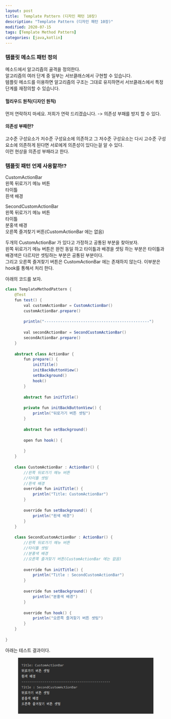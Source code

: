 ```yaml
---
layout: post
title:  Template Pattern (디자인 패턴 10장)
description: "Template Pattern (디자인 패턴 10장)"
modified: 2020-07-15
tags: [Template Method Pattern]
categories: [java,kotlin]
---
```


### 템플릿 메소드 패턴 정의
메소드에서 알고리즘의 골격을 정의한다.  
알고리즘의 여러 단계 중 일부는 서브클래스에서 구현할 수 있습니다.  
템플릿 메소드를 이용하면 알고리즘의 구조는 그대로 유지하면서 서브클래스에서 특정 단계를 재정의할 수 있습니다.  
  
#### 헐리우드 원칙(디자인 원칙)
먼저 연락하지 마세요. 저희가 연락 드리겠습니다.
-> 의존성 부패를 방지 할 수 있다.

#### 의존성 부패란?
고수준 구성요소가 저수준 구성요소에 의존하고 그 저수준 구성요소는 다시 고수준 구성요소에 의존하게 된다면 서로에게 의존성이 있다는걸 알 수 있다.  
이런 현상을 의존성 부패라고 한다.  

### 템플릿 패턴 언제 사용할까!?
CustomActionBar  
왼쪽 뒤로가기 메뉴 버튼  
타이틀  
흰색 배경  

SecondCustomActionBar  
왼쪽 뒤로가기 메뉴 버튼  
타이틀  
분홍색 배경  
오른쪽 즐겨찾기 버튼(CustomActionBar 에는 없음)  

두개의 CustomActionBar 가 있다고 가정하고 공통된 부분을 찾아보자.  
왼쪽 뒤로가기 메뉴 버튼은 완전 동일 하고 타이틀과 배경을 셋팅 하는 부분은 타이틀과 배경색은 다르지만 셋팅하는 부분은 공통된 부분이다.  
그리고 오른쪽 즐겨찾기 버튼은 CustomActionBar 에는 존재하지 않는다. 이부분은 hook를 통해서 처리 한다.  

아래의 코드를 보자.  

```java
class TemplateMethodPattern {
    @Test
    fun test() {
        val customActionBar = CustomActionBar()
        customActionBar.prepare()

        println("----------------------------------------------")

        val secondActionBar = SecondCustomActionBar()
        secondActionBar.prepare()
    }

    abstract class ActionBar {
        fun prepare() {
            initTitle()
            initBackButtonView()
            setBackground()
            hook()
        }

        abstract fun initTitle()

        private fun initBackButtonView() {
            println("뒤로가기 버튼 셋팅")
        }

        abstract fun setBackground()

        open fun hook() {

        }
    }

    class CustomActionBar : ActionBar() {
        //왼쪽 뒤로가기 메뉴 버튼
        //타이틀 셋팅
        //흰색 배경
        override fun initTitle() {
            println("Title: CustomActionBar")
        }

        override fun setBackground() {
            println("흰색 배경")
        }
    }

    class SecondCustomActionBar : ActionBar() {
        //왼쪽 뒤로가기 메뉴 버튼
        //타이틀 셋팅
        //분홍색 배경
        //오른쪽 즐겨찾기 버튼(CustomActionBar 에는 없음)

        override fun initTitle() {
            println("Title : SecondCustomActionBar")
        }

        override fun setBackground() {
            println("분홍색 배경")
        }

        override fun hook() {
            println("오른쪽 즐겨찾기 버튼 셋팅")
        }
    }

}
```
아래는 테스트 결과이다.

<figure>
	<img src="/images/2020-07-15-android-template-pattern.png" alt="">
</figure>